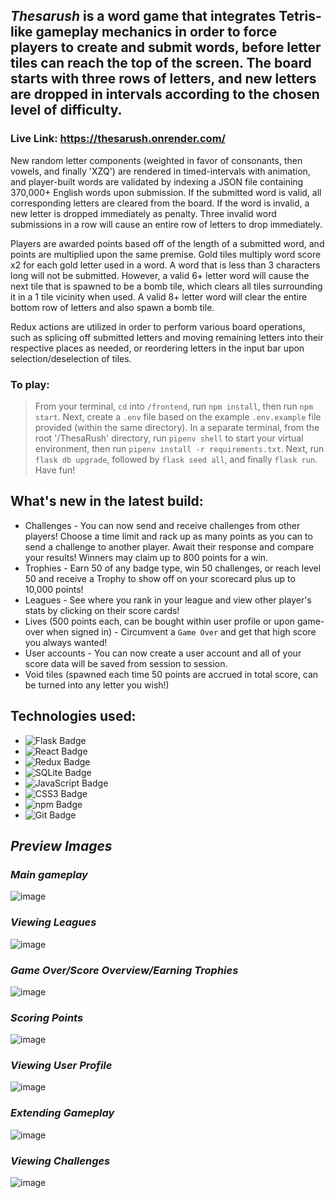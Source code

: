 ## _Thesarush_ is a word game that integrates Tetris-like gameplay mechanics in order to force players to create and submit words, before letter tiles can reach the top of the screen. The board starts with three rows of letters, and new letters are dropped in intervals according to the chosen level of difficulty.

### Live Link: https://thesarush.onrender.com/

New random letter components (weighted in favor of consonants, then vowels, and finally 'XZQ') are rendered in timed-intervals with animation, and player-built words are validated by indexing a JSON file containing 370,000+ English words upon submission. If the submitted word is valid, all corresponding letters are cleared from the board. If the word is invalid, a new letter is dropped immediately as penalty. Three invalid word submissions in a row will cause an entire row of letters to drop immediately. 

Players are awarded points based off of the length of a submitted word, and points are multiplied upon the same premise. Gold tiles multiply word score x2 for each gold letter used in a word. A word that is less than 3 characters long will not be submitted. However, a valid 6+ letter word will cause the next tile that is spawned to be a bomb tile, which clears all tiles surrounding it in a 1 tile vicinity when used. A valid 8+ letter word will clear the entire bottom row of letters and also spawn a bomb tile.

Redux actions are utilized in order to perform various board operations, such as splicing off submitted letters and moving remaining letters into their respective places as needed, or reordering letters in the input bar upon selection/deselection of tiles.

### To play:
> From your terminal, `cd` into `/frontend`, run `npm install`, then run `npm start`. Next, create a `.env` file based on the example `.env.example` file provided (within the same directory). In a separate terminal, from the root '/ThesaRush' directory, run `pipenv shell` to start your virtual environment, then run `pipenv install -r requirements.txt`. Next, run `flask db upgrade`, followed by `flask seed all`, and finally `flask run`. Have fun!

## What's new in the latest build:
* Challenges - You can now send and receive challenges from other players! Choose a time limit and rack up as many points as you can to send a challenge to another player. Await their response and compare your results! Winners may claim up to 800 points for a win.
* Trophies - Earn 50 of any badge type, win 50 challenges, or reach level 50 and receive a Trophy to show off on your scorecard plus up to 10,000 points!
* Leagues - See where you rank in your league and view other player's stats by clicking on their score cards!
* Lives (500 points each, can be bought within user profile or upon game-over when signed in) - Circumvent a `Game Over` and get that high score you always wanted! 
* User accounts - You can now create a user account and all of your score data will be saved from session to session.
* Void tiles (spawned each time 50 points are accrued in total score, can be turned into any letter you wish!)

## Technologies used:
* ![Flask Badge](https://img.shields.io/badge/Flask-000?logo=flask&logoColor=fff&style=flat)
* ![React Badge](https://img.shields.io/badge/React-61DAFB?logo=react&logoColor=000&style=flat)
* ![Redux Badge](https://img.shields.io/badge/Redux-764ABC?logo=redux&logoColor=fff&style=flat)
* ![SQLite Badge](https://img.shields.io/badge/SQLite-003B57?logo=sqlite&logoColor=fff&style=flat)
* ![JavaScript Badge](https://img.shields.io/badge/JavaScript-F7DF1E?logo=javascript&logoColor=000&style=flat)
* ![CSS3 Badge](https://img.shields.io/badge/CSS3-1572B6?logo=css3&logoColor=fff&style=flat)
* ![npm Badge](https://img.shields.io/badge/npm-CB3837?logo=npm&logoColor=fff&style=flat)
* ![Git Badge](https://img.shields.io/badge/Git-F05032?logo=git&logoColor=fff&style=flat)

## _Preview Images_

### _Main gameplay_
![image](https://user-images.githubusercontent.com/95946808/214997284-88f2b41c-8626-4fff-8cf7-1113ec58cdb9.png)

### _Viewing Leagues_
![image](https://user-images.githubusercontent.com/95946808/214195355-af1ece4d-0fc3-4bd3-bd44-a9e352c2bb04.png)

### _Game Over/Score Overview/Earning Trophies_
![image](https://user-images.githubusercontent.com/95946808/214998478-cdadbc65-4392-4438-a9f9-84705383ca48.png)

### _Scoring Points_
![image](https://user-images.githubusercontent.com/95946808/215000861-e4d362fc-ae53-4c88-a4ed-2c35171bb171.png)

### _Viewing User Profile_
![image](https://user-images.githubusercontent.com/95946808/215001172-0d0bc4ed-cbad-402b-a41d-01b07e088182.png)

### _Extending Gameplay_
![image](https://user-images.githubusercontent.com/95946808/215002043-3620272c-6767-49d2-b8db-4d8d4f99278a.png)

### _Viewing Challenges_
![image](https://user-images.githubusercontent.com/95946808/214195642-814112ab-6ac8-4671-bcac-7e3b0c6292e2.png)
